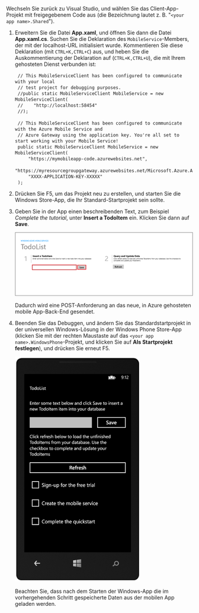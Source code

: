 
Wechseln Sie zurück zu Visual Studio, und wählen Sie das Client-App-Projekt mit freigegebenem Code aus (die Bezeichnung lautet z. B. "`<your app name>.Shared`").

1. Erweitern Sie die Datei **App.xaml**, und öffnen Sie dann die Datei **App.xaml.cs**. Suchen Sie die Deklaration des `MobileService`-Members, der mit der localhost-URL initialisiert wurde. Kommentieren Sie diese Deklaration (mit `CTRL+K,CTRL+C`) aus, und heben Sie die Auskommentierung der Deklaration auf (`CTRL+K,CTRL+U`), die mit Ihrem gehosteten Dienst verbunden ist:
   
        // This MobileServiceClient has been configured to communicate with your local
        // test project for debugging purposes.
        //public static MobileServiceClient MobileService = new MobileServiceClient(
        //    "http://localhost:58454"
        //);
   
        // This MobileServiceClient has been configured to communicate with the Azure Mobile Service and
        // Azure Gateway using the application key. You're all set to start working with your Mobile Service!
        public static MobileServiceClient MobileService = new MobileServiceClient(
            "https://mymobileapp-code.azurewebsites.net",
            "https://myresourcegroupgateway.azurewebsites.net/Microsoft.Azure.AppService.ApiApps.Gateway",
            "XXXX-APPLICATION-KEY-XXXXX"
        );
2. Drücken Sie F5, um das Projekt neu zu erstellen, und starten Sie die Windows Store-App, die Ihr Standard-Startprojekt sein sollte.
3. Geben Sie in der App einen beschreibenden Text, zum Beispiel *Complete the tutorial*, unter **Insert a TodoItem** ein. Klicken Sie dann auf **Save**.
   
    ![](./media/app-service-mobile-windows-universal-test-app/mobile-quickstart-startup.png)
   
    Dadurch wird eine POST-Anforderung an das neue, in Azure gehosteten mobile App-Back-End gesendet.
4. Beenden Sie das Debuggen, und ändern Sie das Standardstartprojekt in der universellen Windows-Lösung in der Windows Phone Store-App (klicken Sie mit der rechten Maustaste auf das `<your app name>.WindowsPhone`-Projekt, und klicken Sie auf **Als Startprojekt festlegen**), und drücken Sie erneut F5.
   
    ![](./media/app-service-mobile-windows-universal-test-app/mobile-quickstart-completed-wp8.png)
   
    Beachten Sie, dass nach dem Starten der Windows-App die im vorhergehenden Schritt gespeicherte Daten aus der mobilen App geladen werden.

<!---HONumber=Nov15_HO1-->